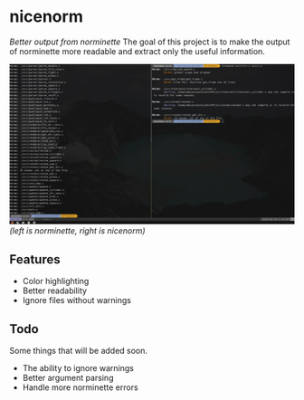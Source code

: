 # nicenorm
_Better output from norminette_
The goal of this project is to make the output of norminette more readable and extract only the useful information.

![Example image](/example.jpg)
_(left is norminette, right is nicenorm)_

## Features
* Color highlighting
* Better readability
* Ignore files without warnings

## Todo
Some things that will be added soon.
* The ability to ignore warnings
* Better argument parsing
* Handle more norminette errors
